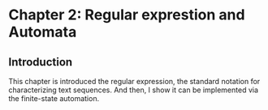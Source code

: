Chapter 2: Regular exprestion and Automata
==========================================

Introduction
------------

This chapter is introduced the regular expression, the standard notation for characterizing text sequences. And then, I show it can be implemented via the finite-state automation.
